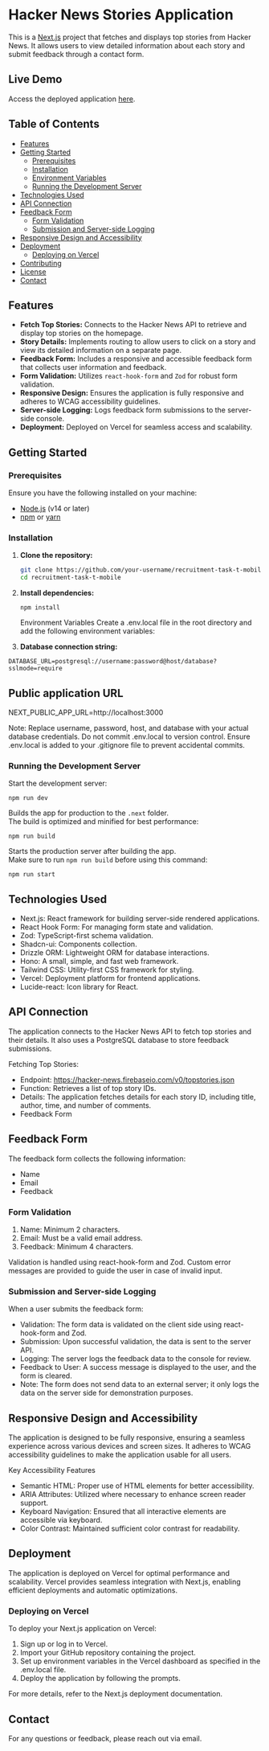 # Hacker News Stories Application

This is a [Next.js](https://nextjs.org) project that fetches and displays top stories from Hacker News. It allows users to view detailed information about each story and submit feedback through a contact form.

## Live Demo

Access the deployed application <a href="https://recruitment-task-t-mobile.vercel.app/" target="_blank" rel="noopener noreferrer">here</a>.

## Table of Contents

- [Features](#features)
- [Getting Started](#getting-started)
  - [Prerequisites](#prerequisites)
  - [Installation](#installation)
  - [Environment Variables](#environment-variables)
  - [Running the Development Server](#running-the-development-server)
- [Technologies Used](#technologies-used)
- [API Connection](#api-connection)
- [Feedback Form](#feedback-form)
  - [Form Validation](#form-validation)
  - [Submission and Server-side Logging](#submission-and-server-side-logging)
- [Responsive Design and Accessibility](#responsive-design-and-accessibility)
- [Deployment](#deployment)
  - [Deploying on Vercel](#deploying-on-vercel)
- [Contributing](#contributing)
- [License](#license)
- [Contact](#contact)

## Features

- **Fetch Top Stories:** Connects to the Hacker News API to retrieve and display top stories on the homepage.
- **Story Details:** Implements routing to allow users to click on a story and view its detailed information on a separate page.
- **Feedback Form:** Includes a responsive and accessible feedback form that collects user information and feedback.
- **Form Validation:** Utilizes `react-hook-form` and `Zod` for robust form validation.
- **Responsive Design:** Ensures the application is fully responsive and adheres to WCAG accessibility guidelines.
- **Server-side Logging:** Logs feedback form submissions to the server-side console.
- **Deployment:** Deployed on Vercel for seamless access and scalability.

## Getting Started

### Prerequisites

Ensure you have the following installed on your machine:

- [Node.js](https://nodejs.org/) (v14 or later)
- [npm](https://www.npmjs.com/) or [yarn](https://yarnpkg.com/)

### Installation

1. **Clone the repository:**

   ```bash
   git clone https://github.com/your-username/recruitment-task-t-mobile.git
   cd recruitment-task-t-mobile
   ```

2. **Install dependencies:**

   ```Using npm:
   npm install
   ```

   Environment Variables
   Create a .env.local file in the root directory and add the following environment variables:

3. **Database connection string:**

`DATABASE_URL=postgresql://username:password@host/database?sslmode=require`

## Public application URL

NEXT_PUBLIC_APP_URL=http://localhost:3000

Note: Replace username, password, host, and database with your actual database credentials. Do not commit .env.local to version control. Ensure .env.local is added to your .gitignore file to prevent accidental commits.

### Running the Development Server

Start the development server:

    npm run dev

Builds the app for production to the `.next` folder.  
The build is optimized and minified for best performance:

    npm run build

Starts the production server after building the app.  
Make sure to run `npm run build` before using this command:

    npm run start

## Technologies Used

- Next.js: React framework for building server-side rendered applications.
- React Hook Form: For managing form state and validation.
- Zod: TypeScript-first schema validation.
- Shadcn-ui: Components collection.
- Drizzle ORM: Lightweight ORM for database interactions.
- Hono: A small, simple, and fast web framework.
- Tailwind CSS: Utility-first CSS framework for styling.
- Vercel: Deployment platform for frontend applications.
- Lucide-react: Icon library for React.

## API Connection

The application connects to the Hacker News API to fetch top stories and their details. It also uses a PostgreSQL database to store feedback submissions.

Fetching Top Stories:

- Endpoint: https://hacker-news.firebaseio.com/v0/topstories.json
- Function: Retrieves a list of top story IDs.
- Details: The application fetches details for each story ID, including title, author, time, and number of comments.
- Feedback Form

## Feedback Form

The feedback form collects the following information:

- Name
- Email
- Feedback

### Form Validation

1. Name: Minimum 2 characters.
2. Email: Must be a valid email address.
3. Feedback: Minimum 4 characters.

Validation is handled using react-hook-form and Zod. Custom error messages are provided to guide the user in case of invalid input.

### Submission and Server-side Logging

When a user submits the feedback form:

- Validation: The form data is validated on the client side using react-hook-form and Zod.
- Submission: Upon successful validation, the data is sent to the server API.
- Logging: The server logs the feedback data to the console for review.
- Feedback to User: A success message is displayed to the user, and the form is cleared.
- Note: The form does not send data to an external server; it only logs the data on the server side for demonstration purposes.

## Responsive Design and Accessibility

The application is designed to be fully responsive, ensuring a seamless experience across various devices and screen sizes. It adheres to WCAG accessibility guidelines to make the application usable for all users.

Key Accessibility Features

- Semantic HTML: Proper use of HTML elements for better accessibility.
- ARIA Attributes: Utilized where necessary to enhance screen reader support.
- Keyboard Navigation: Ensured that all interactive elements are accessible via keyboard.
- Color Contrast: Maintained sufficient color contrast for readability.

## Deployment

The application is deployed on Vercel for optimal performance and scalability. Vercel provides seamless integration with Next.js, enabling efficient deployments and automatic optimizations.

### Deploying on Vercel

To deploy your Next.js application on Vercel:

1. Sign up or log in to Vercel.
2. Import your GitHub repository containing the project.
3. Set up environment variables in the Vercel dashboard as specified in the .env.local file.
4. Deploy the application by following the prompts.

For more details, refer to the Next.js deployment documentation.

## Contact

For any questions or feedback, please reach out via email.
